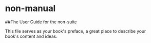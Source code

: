 # non-manual
##The User Guide for the non-suite

This file serves as your book's preface, a great place to describe your book's content and ideas.
